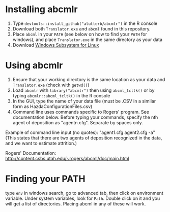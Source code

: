 # Installing abcmlr
1. Type `devtools::install_github("alutterb/abcmlr")` in the R console
2. Download both `Translator.exe` and `abcml` found in this repository.
3. Place `abcml` in your `PATH` (see below on how to find your `PATH` for windows), and place `Translator.exe` in the same directory as your data
4. Download [Windows Subsystem for Linux](https://docs.microsoft.com/en-us/windows/wsl/install-win10) 

# Using abcmlr
1. Ensure that your working directory is the same location as your data and `Translator.exe` (check with `getwd()`)
2. Load `abcmlr` with `library("abcmlr")` then using `abcml_tcltk()` or by typing `abcmlr::abcml_tcltk()` in the R console
3. In the GUI, type the name of your data file (must be .CSV in a similar form as HazdaConfigurationFiles.csv) 
4. Command line uses commands specific to Rogers' program. See documentation below. Before typing your commands, specify the nth agent of deposition as "agentn.cfg". Separate by spaces only. 

Example of command line input (no quotes): "agent1.cfg agent2.cfg -a"
(This states that there are two agents of deposition recognized in the data, and we want to estimate attrition.)

Rogers' Documentation: http://content.csbs.utah.edu/~rogers/abcml/doc/main.html

# Finding your PATH

type `env` in windows search, go to advanced tab, then click on environment variable. Under system variables, look for `Path`. Double click on it and you will get a list of directories. Placing abcml in any of these will work.
